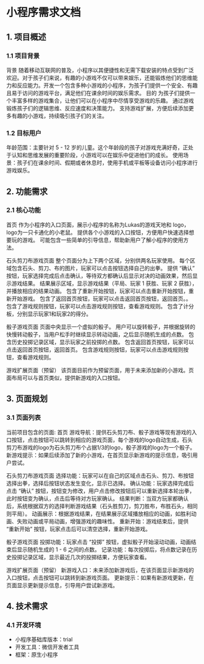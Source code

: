 # 小程序需求文档

## 1. 项目概述
### 1.1 项目背景
背景
随着移动互联网的普及，小程序以其便捷性和无需下载安装的特点受到广泛欢迎。对于孩子们来说，有趣的小游戏不仅可以带来娱乐，还能锻炼他们的思维能力和反应能力。开发一个包含多种小游戏的小程序，为孩子们提供一个安全、有趣且易于访问的游戏平台，满足他们在课余时间的娱乐需求。
目的
为孩子们提供一个丰富多样的游戏集合，让他们可以在小程序中尽情享受游戏的乐趣。
通过游戏锻炼孩子们的逻辑思维、反应速度和决策能力。
支持游戏扩展，方便后续添加更多有趣的小游戏，持续吸引孩子们的关注。

### 1.2 目标用户
年龄范围：主要针对 5 - 12 岁的儿童。这个年龄段的孩子对游戏充满好奇，正处于认知和思维发展的重要阶段，小游戏可以在娱乐中促进他们的成长。
使用场景：孩子们在课余时间、假期或者休息时，使用手机或平板等设备访问小程序进行游戏娱乐。

## 2. 功能需求
### 2.1 核心功能
首页
作为小程序的入口页面，展示小程序的名称为Lukas的游戏天地和 logo，logo为一只卡通化的小老鼠。
提供各个小游戏的入口按钮，方便用户快速选择想要玩的游戏。
可能包含一些简单的引导信息，帮助新用户了解小程序的使用方法。

石头剪刀布游戏页面
整个页面分为上下两个区域，分别供两名玩家使用。
每个区域包含石头、剪刀、布的图片，玩家可以点击按钮选择自己的出拳。
提供 “确认” 按钮，玩家选择完成后点击确认，等待双方都确认后显示对决的动画效果，然后显示游戏结果。
结果展示区域，显示游戏结果（平局、玩家 1 获胜、玩家 2 获胜），并播放相应的结果动画。
包含了重新开始按钮，玩家可以点击重新开始按钮，重新开始游戏。
包含了返回首页按钮，玩家可以点击返回首页按钮，返回首页。。
包含了游戏规则按钮，玩家可以点击游戏规则按钮，查看游戏规则。
包含了计分板，分别显示玩家1和玩家2的得分。


骰子游戏页面
页面中央显示一个虚拟的骰子。
用户可以旋转骰子，并根据旋转的快慢转动骰子，当用户松手时继续显示转动动画，之后显示随机生成的点数。
包含历史投掷记录区域，显示玩家之前投掷的点数。
包含返回首页按钮，玩家可以点击返回首页按钮，返回首页。
包含游戏规则按钮，玩家可以点击游戏规则按钮，查看游戏规则。


游戏扩展页面（预留）
该页面目前作为预留页面，用于未来添加新的小游戏。页面布局可以与首页类似，提供新游戏的入口按钮。


## 3. 页面规划
### 3.1 页面列表
当前项目包含的页面:
首页
游戏导航：提供石头剪刀布、骰子游戏等现有游戏的入口按钮，点击按钮可以跳转到相应的游戏页面，每个游戏的logo自动生成，石头剪刀布游戏的logo为石头剪刀布个占据1/3的logo，骰子游戏的logo为一个骰子。
新游戏提示：如果后续添加了新的小游戏，在首页显示新游戏的提示信息，吸引用户尝试。

石头剪刀布游戏页面
选择功能：玩家可以在自己的区域点击石头、剪刀、布按钮选择出拳，选择后按钮状态发生变化，显示已选择。
确认功能：玩家选择完成后点击 “确认” 按钮，按钮变为修改，用户点击修改按钮后可以重新选择本轮出拳，此时按钮变为确认，点击后等待对方玩家确认。
结果判断：当双方玩家都确认后，系统根据双方的选择判断游戏结果（石头胜剪刀，剪刀胜布，布胜石头，相同则平局）。
动画展示：根据游戏结果，在结果展示区域播放相应的动画，如胜利动画、失败动画或平局动画，增强游戏的趣味性。
重新开始：游戏结束后，提供 “重新开始” 按钮，玩家点击后可以清空选择，重新开始游戏。

骰子游戏页面
投掷功能：玩家点击 “投掷” 按钮，虚拟骰子开始滚动动画，动画结束后显示随机生成的 1 - 6 之间的点数。
记录功能：每次投掷后，将点数记录在历史投掷记录区域，显示最近几次的投掷结果，方便玩家查看。

游戏扩展页面（预留）
新游戏入口：未来添加新游戏后，在该页面显示新游戏的入口按钮，点击按钮可以跳转到新游戏页面。
更新提示：如果有新游戏更新，在页面显示更新提示信息，引导用户尝试新游戏。

## 4. 技术需求
### 4.1 开发环境
- 小程序基础库版本：trial
- 开发工具：微信开发者工具
- 框架：原生小程序
